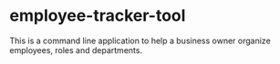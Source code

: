 # employee-tracker-tool
This is a command line application to help a business owner organize employees, roles and departments.
